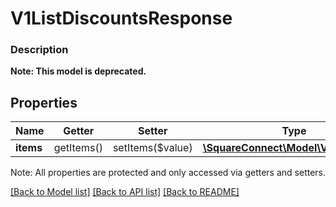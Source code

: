 # V1ListDiscountsResponse

### Description


**Note: This model is deprecated.**

## Properties
Name | Getter | Setter | Type | Description | Notes
------------ | ------------- | ------------- | ------------- | ------------- | -------------
**items** | getItems() | setItems($value) | [**\SquareConnect\Model\V1Discount[]**](V1Discount.md) |  | [optional] 

Note: All properties are protected and only accessed via getters and setters.

[[Back to Model list]](../../README.md#documentation-for-models) [[Back to API list]](../../README.md#documentation-for-api-endpoints) [[Back to README]](../../README.md)

